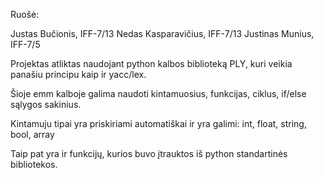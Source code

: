 Ruošė:

Justas Bučionis, IFF-7/13
Nedas Kasparavičius, IFF-7/13
Justinas Munius, IFF-7/5

Projektas atliktas naudojant python kalbos biblioteką PLY, kuri veikia panašiu principu kaip ir yacc/lex.

Šioje emm kalboje galima naudoti kintamuosius, funkcijas, ciklus, if/else sąlygos sakinius.

Kintamuju tipai yra priskiriami automatiškai ir yra galimi: int, float, string, bool, array

Taip pat yra ir funkcijų, kurios buvo įtrauktos iš python standartinės bibliotekos.